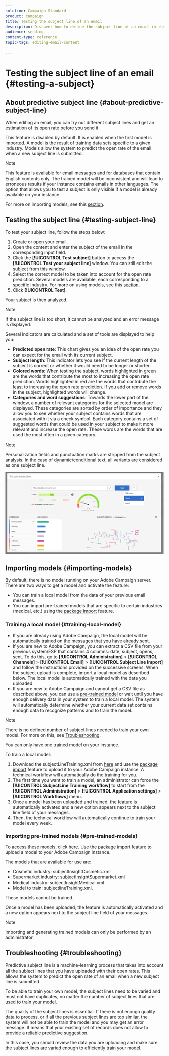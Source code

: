```yaml
---
solution: Campaign Standard
product: campaign
title: Testing the subject line of an email
description: Discover how to define the subject line of an email in the Email Designer.
audience: sending
content-type: reference
topic-tags: editing-email-content

---
```

# Testing the subject line of an email {#testing-a-subject}


## About predictive subject line {#about-predictive-subject-line}

When editing an email, you can try out different subject lines and get an estimation of its open rate before you send it.

This feature is disabled by default. It is enabled when the first model is imported. A model is the result of training data sets specific to a given industry. Models allow the system to predict the open rate of the email when a new subject line is submitted.

>[!NOTE]
>
>This feature is available for email messages and for databases that contain English contents only. The trained model will be inconsistent and will lead to erroneous results if your instance contains emails in other languages. The option that allows you to test a subject is only visible if a model is already available on your instance.

For more on importing models, see this [section](#importing-models).

## Testing the subject line {#testing-subject-line}

To test your subject line, follow the steps below:

1. Create or open your email.
1. Open the content and enter the subject of the email in the corresponding input field.
1. Click the **[!UICONTROL Test subject]** button to access the **[!UICONTROL Test your subject line]** window. You can still edit the subject from this window.
1. Select the correct model to be taken into account for the open rate prediction. Several models are available, each corresponding to a specific industry. For more on using models, see this [section](#importing-models).
1. Click **[!UICONTROL Test]**.

Your subject is then analyzed.

>[!NOTE]
>
>If the subject line is too short, it cannot be analyzed and an error message is displayed.

Several indicators are calculated and a set of tools are displayed to help you:

* **Predicted open rate**: This chart gives you an idea of the open rate you can expect for the email with its current subject.
* **Subject length**: This indicator lets you see if the current length of the subject is correct or whether it would need to be longer or shorter.
* **Colored words**: When testing the subject, words highlighted in green are the words that contribute the most to increasing the open rate prediction. Words highlighted in red are the words that contribute the least to increasing the open rate prediction. If you add or remove words in the subject, highlighted words will change.
* **Categories and word suggestions**: Towards the lower part of the window, a number of relevant categories for the selected model are displayed. These categories are sorted by order of importance and they allow you to see whether your subject contains words that are associated with it via a check symbol. Each category contains a set of suggested words that could be used in your subject to make it more relevant and increase the open rate. These words are the words that are used the most often in a given category.

>[!NOTE]
>
>Personalization fields and punctuation marks are stripped from the subject analysis. In the case of dynamic/conditional text, all variants are considered as one subject line.

![](assets/predictive_subject_line_example.png)

## Importing models {#importing-models}

By default, there is no model running on your Adobe Campaign server. There are two ways to get a model and activate the feature:

* You can train a local model from the data of your previous email messages.
* You can import pre-trained models that are specific to certain industries (medical, etc.) using the [package import](../../automating/using/managing-packages.md) feature.

### Training a local model {#training-local-model}

* If you are already using Adobe Campaign, the local model will be automatically trained on the messages that you have already sent.
* If you are new to Adobe Campaign, you can extract a CSV file from your previous system/ESP that contains 4 columns: date, subject, opens, sent. To do this, go to **[!UICONTROL Administration]** > **[!UICONTROL Channels]** > **[!UICONTROL Email]** > **[!UICONTROL Subject Line Import]** and follow the instructions provided on the successive screens. When the subject upload is complete, import a local model as described below. The local model is automatically trained with the data you uploaded.
* If you are new to Adobe Campaign and cannot get a CSV file as described above, you can use a [pre-trained model](#pre-trained-models) or wait until you have enough delivery data in your system to train a local model. The system will automatically determine whether your current data set contains enough data to recognize patterns and to train the model.

>[!NOTE]
>
>There is no defined number of subject lines needed to train your own model. For more on this, see [Troubleshooting](#troubleshooting).
>
>You can only have one trained model on your instance.

To train a local model:
1. Download the subjectLineTraining.xml from [here](https://experience.adobe.com/#/downloads/content/software-distribution/en/campaign.html) and use the [package import](../../automating/using/managing-packages.md) feature to upload it to your Adobe Campaign instance. A technical workflow will automatically do the training for you.
1. The first time you want to train a model, an administrator can force the **[!UICONTROL SubjectLine Training workflow]** to start from the **[!UICONTROL Administration]** > **[!UICONTROL Application settings]** > **[!UICONTROL Workflows]** menu.
1. Once a model has been uploaded and trained, the feature is automatically activated and a new option appears next to the subject line field of your messages.
1. Then, the technical workflow will automatically continue to train your model every week.

### Importing pre-trained models {#pre-trained-models}

To access these models, click [here](https://experience.adobe.com/#/downloads/content/software-distribution/en/campaign.html). Use the [package import](../../automating/using/managing-packages.md) feature to upload a model to your Adobe Campaign instance.

The models that are available for use are:

* Cosmetic industry: subjectInsightCosmetic.xml
* Supermarket industry: subjectInsightSupermarket.xml
* Medical industry: subjectInsightMedical.xml
* Model to train: subjectlineTraining.xml.

These models cannot be trained.

Once a model has been uploaded, the feature is automatically activated and a new option appears next to the subject line field of your messages.

>[!NOTE]
>
>Importing and generating trained models can only be performed by an administrator.

## Troubleshooting {#troubleshooting}

Predictive subject line is a machine-learning process that takes into account all the subject lines that you have uploaded with their open rates. This allows the system to predict the open rate of an email when a new subject line is submitted.

To be able to train your own model, the subject lines need to be varied and must not have duplicates, no matter the number of subject lines that are used to train your model.

The quality of the subject lines is essential. If there is not enough quality data to process, or if all the previous subject lines are too similar, the system will not be able to train the model and you may get an error message. It means that your existing set of records does not allow to provide a reliable predictive suggestion.

In this case, you should review the data you are uploading and make sure the subject lines are varied enough to efficiently train your model.

<!--Some clients have reported this issue: I have had the subject line training workflow running for about a year now.  It has trained on 883 records and I am still seeing the message "The existing dataset is not enough to generate a model."  I do get an error in the workflow every time it runs "XML-110009 Unable to find the element 'runwf' of path '/' (document with schema 'serverConf')".

For this, campaign takes the subject line as training data and tries to come up with significant enough model to predict open rate with 95% confidence.

The 400 subject line number is mention with at least and is only indicative, model generation will also depend on quality of these lines.

It may happen that even 10k subject lines don't lead to model generation if they are too similar.

It means that it can be case that you don't have enough subject lines to generate the model and it is giving this error.

If you are getting an error/warning message, it means that your existing set of records is not enough for the predictive subject module to give a high confidence suggestion.

Adobe recommends reviewing the data you are uploading as the similarity of the subject lines might be the issue.-->
